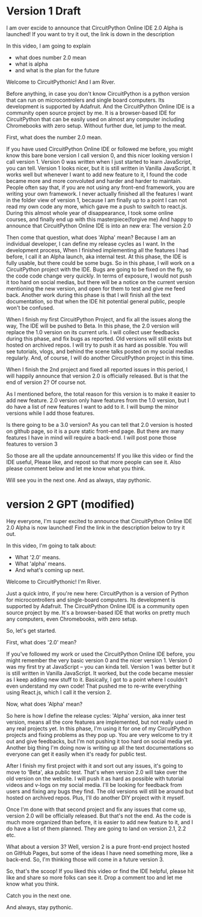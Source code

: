 # Version 1 Draft

I am over excide to announce that
CircuitPython Online IDE 2.0 Alpha is launched!
If you want to try it out,
the link is down in the description

In this video, I am going to explain

-   what does number 2.0 mean
-   what is alpha
-   and what is the plan for the future

Welcome to CircuitPythonic!
And I am River.

Before anything,
in case you don't know
CircuitPython is a python version that can run on microcontrolers and single board computers.
Its development is supported by Adafruit.
And
the CircuitPython Online IDE is a community open source project by me.
It is a browser-based IDE for CircuitPython
that can be easily used on almost any computer including Chromebooks with zero setup.
Without further due, let jump to the meat.

First, what does the number 2.0 mean.

If you have used CircuitPython Online IDE or followed me before,
you might know this bare bone version I call version 0,
and this nicer looking version I call version 1.
Version 0 was written when I just started to learn JavaScript,
you can tell.
Version 1 looks nicer, but it is still written in Vanilla JavaScript.
It works well but whenever I want to add new feature to it,
I found the code became more and more convoluted and harder and harder to maintain.
People often say that, if you are not using any front-end framework,
you are writing your own framework.
I never actually finished all the features I want in the folder view of version 1,
because I am finally up to a point I can not read my own code any more,
which gave me a push to switch to react.js.
During this almost whole year of disappearance,
I took some online courses,
and finally end up with this masterpiece(forgive me)
And happy to announce that CircuitPython Online IDE is into an new era:
The version 2.0

Then come that question, what does 'Alpha' mean?
Because I am an individual developer,
I can define my release cycles as I want.
In the development process,
When I finished implementing all the features I had before,
I call it an Alpha launch, aka internal test.
At this phase,
the IDE is fully usable,
but there could be some bugs.
So in this phase,
I will work on a CircuitPython project with the IDE.
Bugs are going to be fixed on the fly,
so the code code change very quickly.
In terms of exposure,
I would not push it too hard on social medias,
but there will be a notice on the current version mentioning the new version,
and open for them to test and give me feed back.
Another work during this phase is that I will finish all the text documentation,
so that when the IDE hit potential general public,
people won't be confused.

When I finish my first CircuitPython Project,
and fix all the issues along the way,
The IDE will be pushed to Beta.
In this phase, the 2.0 version will replace the 1.0 version on its current urls.
I will collect user feedbacks during this phase,
and fix bugs as reported.
Old versions will still exists but hosted on archived repos.
I will try to push it as hard as possible.
You will see tutorials, vlogs, and behind the scene talks posted on my social medias regularly.
And, of course, I will do another CircuitPython project in this time.

When I finish the 2nd project and fixed all reported issues in this period,
I will happily announce that version 2.0 is officially released.
But is that the end of version 2?
Of course not.

As I mentioned before,
the total reason for this version is to make it easier to add new feature.
2.0 version only have features from the 1.0 version,
but I do have a list of new features I want to add to it.
I will bump the minor versions while I add those features.

Is there going to be a 3.0 version?
As you can tell that 2.0 version is hosted on github page,
so it is a pure static front-end page.
But there are many features I have in mind will require a back-end.
I will post pone those features to version 3

So those are all the update announcements!
If you like this video
or find the IDE useful,
Please like, and repost so that more people can see it.
Also please comment below and let me know what you think.

Will see you in the next one.
And as always,
stay pythonic.

# version 2 GPT (modified)

Hey everyone, I'm super excited to announce that CircuitPython Online IDE 2.0 Alpha is now launched!
Find the link in the description below to try it out.

In this video, I'm going to talk about:

-   What '2.0' means.
-   What 'alpha' means.
-   And what's coming up next.

Welcome to CircuitPythonic! I'm River.

Just a quick intro, if you're new here: CircuitPython is a version of Python for microcontrollers and single-board computers. Its development is supported by Adafruit. The CircuitPython Online IDE is a community open source project by me. It's a browser-based IDE that works on pretty much any computers, even Chromebooks, with zero setup.

So, let's get started.

First, what does '2.0' mean?

If you've followed my work or used the CircuitPython Online IDE before, you might remember the very basic version 0 and the nicer version 1. Version 0 was my first try at JavaScript – you can kinda tell. Version 1 was better but it is still written in Vanilla JavaScript. It worked, but the code became messier as I keep adding new stuff to it. Basically, I got to a point where I couldn't even understand my own code! That pushed me to re-write everything using React.js, which I call it the version 2.

Now, what does 'Alpha' mean?

So here is how I define the release cycles: 'Alpha' version, aka inner test version, means all the core features are implemented, but not really used in any real projects yet. In this phase, I'm using it for one of my CircuitPython projects and fixing problems as they pop up. You are very welcome to try it out and give feedbacks, but I'm not pushing it too hard on social media yet. Another big thing I'm doing now is writing up all the text documentations so everyone can get it easily when it's ready for public test.

After I finish my first project with it and sort out any issues, it's going to move to 'Beta', aka public test. That's when version 2.0 will take over the old version on the website. I will push it as hard as possible with tutorial videos and v-logs on my social media. I'll be looking for feedback from users and fixing any bugs they find. The old versions will still be around but hosted on archived repos. Plus, I'll do another DIY project with it myself.

Once I'm done with that second project and fix any issues that come up, version 2.0 will be officially released. But that's not the end. As the code is much more organized than before, it is easier to add new feature to it, and I do have a list of them planned. They are going to land on version 2.1, 2.2 etc.

What about a version 3? Well, version 2 is a pure front-end project hosted on GitHub Pages, but some of the ideas I have need something more, like a back-end. So, I'm thinking those will come in a future version 3.

So, that's the scoop! If you liked this video or find the IDE helpful, please hit like and share so more folks can see it. Drop a comment too and let me know what you think.

Catch you in the next one.

And always, stay pythonic.
